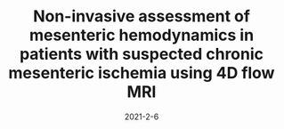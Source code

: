 ---
title: "Non-invasive assessment of mesenteric hemodynamics in patients with suspected chronic mesenteric ischemia using 4D flow MRI"
collection: publications
permalink: /publication/2021-2-6-cmi
date: 2021-2-6
venue: 'Abdominal Radiology'
paperurl: 'http://academicpages.github.io/files/mesenteric_ischemia.pdf'
link:
code: 
github: 
citation: '<b>Roberts, G. S.</b>, Francois, C. J., Starekova, J., Roldan-Alzate, A., and Wieben, O. (2022). &quot;Non-invasive assessment of mesenteric hemodynamics in patients with suspected chronic mesenteric ischemia using 4D flow MRI&quot;.<i>Abdom Radiol</i>, 47(5), 1684-1698. doi:10.1007/s00261-020-02900-00'
---